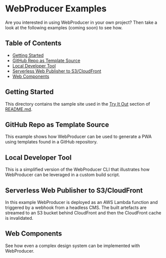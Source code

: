 # WebProducer Examples <!-- omit in toc -->

Are you interested in using WebProducer in your own project? Then take a look at the following examples (coming soon) to see how.

## Table of Contents <!-- omit in toc -->

- [Getting Started](#getting-started)
- [GitHub Repo as Template Source](#github-repo-as-template-source)
- [Local Developer Tool](#local-developer-tool)
- [Serverless Web Publisher to S3/CloudFront](#serverless-web-publisher-to-s3cloudfront)
- [Web Components](#web-components)

## Getting Started

This directory contains the sample site used in the [Try It Out](../../webproducer/README.md#try-it-out) section of [README.md](../../webproducer/README.md).

## GitHub Repo as Template Source

This example shows how WebProducer can be used to generate a PWA using templates found in a GitHub repository.

## Local Developer Tool

This is a simplified version of the WebProducer CLI that illustrates how WebProducer can be leveraged in a custom build script.

## Serverless Web Publisher to S3/CloudFront

In this example WebProducer is deployed as an AWS Lambda function and triggered by a webhook from a headless CMS. The built artefacts are streamed to an S3 bucket behind CloudFront and then the CloudFront cache is invalidated.

## Web Components

See how even a complex design system can be implemented with WebProducer.
